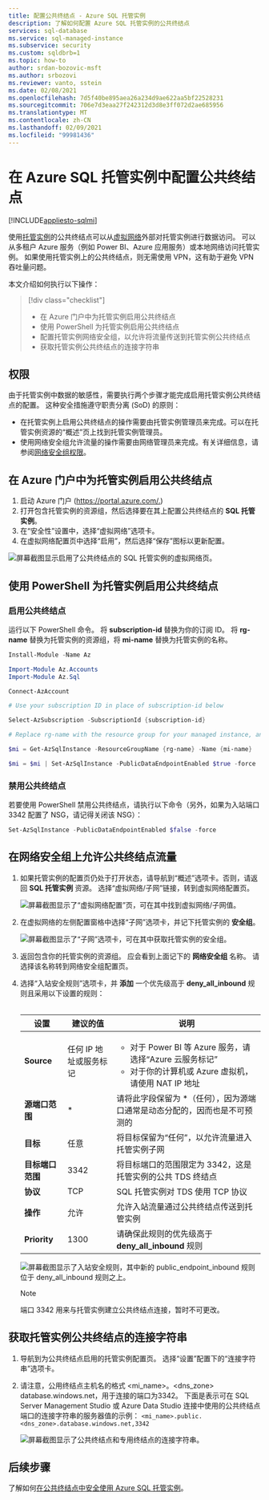 ```yaml
---
title: 配置公共终结点 - Azure SQL 托管实例
description: 了解如何配置 Azure SQL 托管实例的公共终结点
services: sql-database
ms.service: sql-managed-instance
ms.subservice: security
ms.custom: sqldbrb=1
ms.topic: how-to
author: srdan-bozovic-msft
ms.author: srbozovi
ms.reviewer: vanto, sstein
ms.date: 02/08/2021
ms.openlocfilehash: 7d5f40be895aea26a234d9ae622aa5bf22528231
ms.sourcegitcommit: 706e7d3eaa27f242312d3d8e3ff072d2ae685956
ms.translationtype: MT
ms.contentlocale: zh-CN
ms.lasthandoff: 02/09/2021
ms.locfileid: "99981436"
---
```

# <a name="configure-public-endpoint-in-azure-sql-managed-instance"></a>在 Azure SQL 托管实例中配置公共终结点
[!INCLUDE[appliesto-sqlmi](../includes/appliesto-sqlmi.md)]

使用[托管实例](./sql-managed-instance-paas-overview.md)的公共终结点可以从[虚拟网络](../../virtual-network/virtual-networks-overview.md)外部对托管实例进行数据访问。 可以从多租户 Azure 服务（例如 Power BI、Azure 应用服务）或本地网络访问托管实例。 如果使用托管实例上的公共终结点，则无需使用 VPN，这有助于避免 VPN 吞吐量问题。

本文介绍如何执行以下操作：

> [!div class="checklist"]
>
> - 在 Azure 门户中为托管实例启用公共终结点
> - 使用 PowerShell 为托管实例启用公共终结点
> - 配置托管实例网络安全组，以允许将流量传送到托管实例公共终结点
> - 获取托管实例公共终结点的连接字符串

## <a name="permissions"></a>权限

由于托管实例中数据的敏感性，需要执行两个步骤才能完成启用托管实例公共终结点的配置。 这种安全措施遵守职责分离 (SoD) 的原则：

- 在托管实例上启用公共终结点的操作需要由托管实例管理员来完成。可以在托管实例资源的“概述”页上找到托管实例管理员。
- 使用网络安全组允许流量的操作需要由网络管理员来完成。有关详细信息，请参阅[网络安全组权限](../../virtual-network/manage-network-security-group.md#permissions)。

## <a name="enabling-public-endpoint-for-a-managed-instance-in-the-azure-portal"></a>在 Azure 门户中为托管实例启用公共终结点

1. 启动 Azure 门户 (<https://portal.azure.com/.>)
1. 打开包含托管实例的资源组，然后选择要在其上配置公共终结点的 **SQL 托管实例**。
1. 在“安全性”设置中，选择“虚拟网络”选项卡。 
1. 在虚拟网络配置页中选择“启用”，然后选择“保存”图标以更新配置。 

![屏幕截图显示启用了公共终结点的 SQL 托管实例的虚拟网络页。](./media/public-endpoint-configure/mi-vnet-config.png)

## <a name="enabling-public-endpoint-for-a-managed-instance-using-powershell"></a>使用 PowerShell 为托管实例启用公共终结点

### <a name="enable-public-endpoint"></a>启用公共终结点

运行以下 PowerShell 命令。 将 **subscription-id** 替换为你的订阅 ID。 将 **rg-name** 替换为托管实例的资源组，将 **mi-name** 替换为托管实例的名称。

```powershell
Install-Module -Name Az

Import-Module Az.Accounts
Import-Module Az.Sql

Connect-AzAccount

# Use your subscription ID in place of subscription-id below

Select-AzSubscription -SubscriptionId {subscription-id}

# Replace rg-name with the resource group for your managed instance, and replace mi-name with the name of your managed instance

$mi = Get-AzSqlInstance -ResourceGroupName {rg-name} -Name {mi-name}

$mi = $mi | Set-AzSqlInstance -PublicDataEndpointEnabled $true -force
```

### <a name="disable-public-endpoint"></a>禁用公共终结点

若要使用 PowerShell 禁用公共终结点，请执行以下命令（另外，如果为入站端口 3342 配置了 NSG，请记得关闭该 NSG）：

```powershell
Set-AzSqlInstance -PublicDataEndpointEnabled $false -force
```

## <a name="allow-public-endpoint-traffic-on-the-network-security-group"></a>在网络安全组上允许公共终结点流量

1. 如果托管实例的配置页仍处于打开状态，请导航到“概述”选项卡。否则，请返回 **SQL 托管实例** 资源。 选择“虚拟网络/子网”链接，转到虚拟网络配置页。

    ![屏幕截图显示了“虚拟网络配置”页，可在其中找到虚拟网络/子网值。](./media/public-endpoint-configure/mi-overview.png)

1. 在虚拟网络的左侧配置窗格中选择“子网”选项卡，并记下托管实例的 **安全组**。

    ![屏幕截图显示了“子网”选项卡，可在其中获取托管实例的安全组。](./media/public-endpoint-configure/mi-vnet-subnet.png)

1. 返回包含你的托管实例的资源组。 应会看到上面记下的 **网络安全组** 名称。 请选择该名称转到网络安全组配置页。

1. 选择“入站安全规则”选项卡，并 **添加** 一个优先级高于 **deny_all_inbound** 规则且采用以下设置的规则： </br> </br>

    |设置  |建议的值  |说明  |
    |---------|---------|---------|
    |**Source**     |任何 IP 地址或服务标记         |<ul><li>对于 Power BI 等 Azure 服务，请选择“Azure 云服务标记”</li> <li>对于你的计算机或 Azure 虚拟机，请使用 NAT IP 地址</li></ul> |
    |**源端口范围**     |* |请将此字段保留为 *（任何），因为源端口通常是动态分配的，因而也是不可预测的 |
    |**目标**     |任意         |将目标保留为“任何”，以允许流量进入托管实例子网 |
    |**目标端口范围**     |3342         |将目标端口的范围限定为 3342，这是托管实例的公共 TDS 终结点 |
    |**协议**     |TCP         |SQL 托管实例对 TDS 使用 TCP 协议 |
    |**操作**     |允许         |允许入站流量通过公共终结点传送到托管实例 |
    |**Priority**     |1300         |请确保此规则的优先级高于 **deny_all_inbound** 规则 |

    ![屏幕截图显示了入站安全规则，其中新的 public_endpoint_inbound 规则位于 deny_all_inbound 规则之上。](./media/public-endpoint-configure/mi-nsg-rules.png)

    > [!NOTE]
    > 端口 3342 用来与托管实例建立公共终结点连接，暂时不可更改。

## <a name="obtaining-the-managed-instance-public-endpoint-connection-string"></a>获取托管实例公共终结点的连接字符串

1. 导航到为公共终结点启用的托管实例配置页。 选择“设置”配置下的“连接字符串”选项卡。 
1. 请注意，公用终结点主机名的格式 <mi_name>。<dns_zone> database.windows.net，用于连接的端口为3342。 下面是表示可在 SQL Server Management Studio 或 Azure Data Studio 连接中使用的公共终结点端口的连接字符串的服务器值的示例： `<mi_name>.public.<dns_zone>.database.windows.net,3342`

    ![屏幕截图显示了公共终结点和专用终结点的连接字符串。](./media/public-endpoint-configure/mi-public-endpoint-conn-string.png)

## <a name="next-steps"></a>后续步骤

了解如何[在公共终结点中安全使用 Azure SQL 托管实例](public-endpoint-overview.md)。
